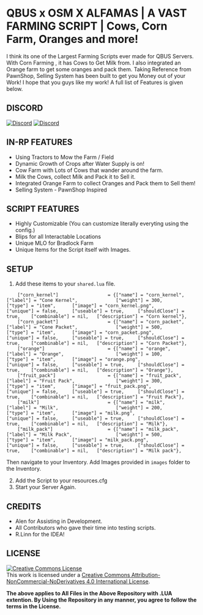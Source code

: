 # QBUS x OSM X ALFAMAS | A VAST FARMING SCRIPT | Cows, Corn Farm, Oranges and more!
I think its one of the Largest Farming Scripts ever made for QBUS Servers. With Corn Farming , it has Cows to Get Milk from. I also integrated an Orange farm to get some oranges and pack them. Taking Reference from PawnShop, Selling System has been built to get you Money out of your Work! I hope that you guys like my work! A full list of Features is given below. 

## DISCORD
<a href="https://discord.gg/jrNxkpVaJU" rel="some text">![Discord](https://discordapp.com/api/guilds/816584206838398997/widget.png?style=banner4)</a>
<a href="https://discord.gg/hAGWeXTS9J" rel="some text">![Discord](https://discordapp.com/api/guilds//widget.png?style=banner4)</a>

## IN-RP FEATURES
- Using Tractors to Mow the Farm / Field
- Dynamic Growth of Crops after Water Supply is on!
- Cow Farm with Lots of Cows that wander around the farm.
- Milk the Cows, collect Milk and Pack it to Sell it.
- Integrated Orange Farm to collect Oranges and Pack them to Sell them!
- Selling System - PawnShop Inspired

## SCRIPT FEATURES
- Highly Customizable (You can customize literally everyting using the config.)
- Blips for all Interactable Locations 
- Unique MLO for Bradlock Farm 
- Unique Items for the Script itself with Images. 

## SETUP
1. Add these items to your `shared.lua` file. 
```
	["corn_kernel"] 		         = {["name"] = "corn_kernel", 			        ["label"] = "Cone Kernel", 	            ["weight"] = 300, 		["type"] = "item", 		["image"] = "corn_kernel.png", 	        ["unique"] = false, 	["useable"] = true, 	["shouldClose"] = true,	   ["combinable"] = nil,   ["description"] = "Corn kernel"},
	["corn_packet"] 		         = {["name"] = "corn_packet", 			        ["label"] = "Cone Packet", 	            ["weight"] = 500, 		["type"] = "item", 		["image"] = "corn_packet.png", 	        ["unique"] = false, 	["useable"] = true, 	["shouldClose"] = true,	   ["combinable"] = nil,   ["description"] = "Corn Packet"},
	["orange"] 		                 = {["name"] = "orange", 			            ["label"] = "Orange", 	                ["weight"] = 100, 		["type"] = "item", 		["image"] = "orange.png", 	            ["unique"] = false, 	["useable"] = true, 	["shouldClose"] = true,	   ["combinable"] = nil,   ["description"] = "Orange"},
	["fruit_pack"] 		             = {["name"] = "fruit_pack", 			        ["label"] = "Fruit Pack", 	            ["weight"] = 300, 		["type"] = "item", 		["image"] = "fruit_pack.png", 	        ["unique"] = false, 	["useable"] = true, 	["shouldClose"] = true,	   ["combinable"] = nil,   ["description"] = "Fruit Pack"},
	["milk"] 		                 = {["name"] = "milk", 			                ["label"] = "Milk", 	                ["weight"] = 200, 		["type"] = "item", 		["image"] = "milk.png", 	            ["unique"] = false, 	["useable"] = true, 	["shouldClose"] = true,	   ["combinable"] = nil,   ["description"] = "Milk"},
	["milk_pack"] 		             = {["name"] = "milk_pack", 			        ["label"] = "Milk Pack", 	            ["weight"] = 500, 		["type"] = "item", 		["image"] = "milk_pack.png", 	        ["unique"] = false, 	["useable"] = true, 	["shouldClose"] = true,	   ["combinable"] = nil,   ["description"] = "Milk pack"},
```
Then navigate to your Inventory. Add Images provided in `images` folder to the Inventory. 

2. Add the Script to your resources.cfg 
3. Start your Server Again. 

## CREDITS
- Alen for Assisting in Development.
- All Contributors who gave their time into testing scripts.
- R.Linn for the IDEA! 

## LICENSE
<a rel="license" href="http://creativecommons.org/licenses/by-nc-nd/4.0/"><img alt="Creative Commons License" style="border-width:0" src="https://i.creativecommons.org/l/by-nc-nd/4.0/88x31.png" /></a><br />This work is licensed under a <a rel="license" href="http://creativecommons.org/licenses/by-nc-nd/4.0/">Creative Commons Attribution-NonCommercial-NoDerivatives 4.0 International License</a>.

**The above applies to All Files in the Above Repository with .LUA extention. By Using the Repository in any manner, you agree to follow the terms in the License.**

